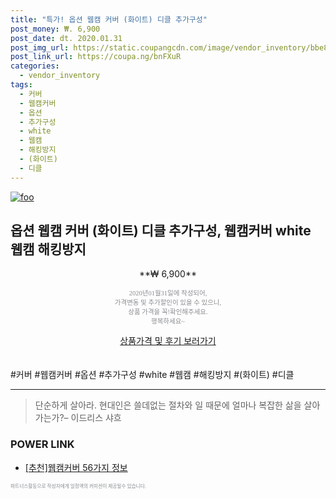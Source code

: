 ```yaml
--- 
title: "특가! 옵션 웹캠 커버 (화이트) 디클 추가구성" 
post_money: ₩. 6,900 
post_date: dt. 2020.01.31 
post_img_url: https://static.coupangcdn.com/image/vendor_inventory/bbe8/bf4a6bc4bf3d92d0242984a5f47e6fafe5f765955f3b9a18bd678e0a6279.jpg 
post_link_url: https://coupa.ng/bnFXuR 
categories: 
  - vendor_inventory 
tags: 
  - 커버 
  - 웹캠커버 
  - 옵션 
  - 추가구성 
  - white 
  - 웹캠 
  - 해킹방지 
  - (화이트) 
  - 디클 
--- 
```

[![foo](https://static.coupangcdn.com/image/vendor_inventory/bbe8/bf4a6bc4bf3d92d0242984a5f47e6fafe5f765955f3b9a18bd678e0a6279.jpg)](https://coupa.ng/bnFXuR) 

## 옵션 웹캠 커버 (화이트) 디클 추가구성, 웹캠커버 white 웹캠 해킹방지 
<p style="text-align: center;">**₩ 6,900**</p> 
<p style="text-align: center;"><span style="color: #898c8f; font-family: Georgia,Times,serif; font-size: 0.75em;">2020년01월31일에 작성되어, <br>가격변동 및 추가할인이 있을 수 있으니,<br> 상품 가격을 꼭!확인해주세요.<br>행복하세요~</span> 
</p>	 
<div markdown="0" style="text-align: center;"><a href="https://coupa.ng/bnFXuR" class="btn btn--success">상품가격 및 후기 보러가기</a></div> 
<br><br> 
  #커버 #웹캠커버 #옵션 #추가구성 #white #웹캠 #해킹방지 #(화이트) #디클 
<hr> 

> 단순하게 살아라. 현대인은 쓸데없는 절차와 일 때문에 얼마나 복잡한 삶을 살아가는가?– 이드리스 샤흐 


### POWER LINK

* <a href="https://blog.naver.com/fasyy4321/221790849344" target="_blank">[추천]웹캠커버 56가지 정보</a>

<span style="color: #898c8f; font-family: Georgia,Times,serif; font-size: 0.55em;">파트너스활동으로 작성자에게 일정액의 커미션이 제공될수 있습니다.</span> 
